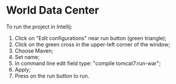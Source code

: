 # World Data Center

To run the project in Intellij:

  1. Click on "Edit configurations" near run button (green triangle);
  2. Click on the green cross in the upper-left corner of the window;
  3. Choose Maven;
  4. Set name;
  5. In command line edit field type: "compile tomcat7:run-war";
  6. Apply;
  7. Press on the run button to run.
